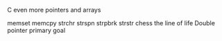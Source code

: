 C even more pointers and arrays

memset
memcpy
strchr
strspn
strpbrk
strstr
chess
the line of life
Double pointer 
primary goal

